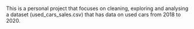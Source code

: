 This is a personal project that focuses on cleaning, exploring and analysing a dataset (used_cars_sales.csv) 
that has data on used cars from 2018 to 2020. 
  
